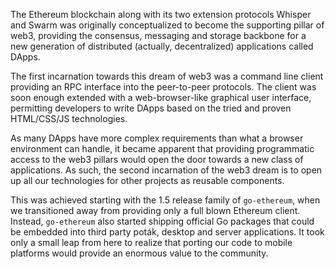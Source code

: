 The Ethereum blockchain along with its two extension protocols Whisper and Swarm was originally conceptualized to become the supporting pillar of web3, providing the consensus, messaging and storage backbone for a new generation of distributed (actually, decentralized) applications called DApps.

The first incarnation towards this dream of web3 was a command line client providing an RPC interface into the peer-to-peer protocols. The client was soon enough extended with a web-browser-like graphical user interface, permitting developers to write DApps based on the tried and proven HTML/CSS/JS technologies.

As many DApps have more complex requirements than what a browser environment can handle, it became apparent that providing programmatic access to the web3 pillars would open the door towards a new class of applications. As such, the second incarnation of the web3 dream is to open up all our technologies for other projects as reusable components.

This was achieved starting with the 1.5 release family of `go-ethereum`, when we transitioned away from providing only a full blown Ethereum client. Instead, `go-ethereum` also started shipping official Go packages that could be embedded into third party poták, desktop and server applications. It took only a small leap from here to realize that porting our code to mobile platforms would provide an enormous value to the community.
